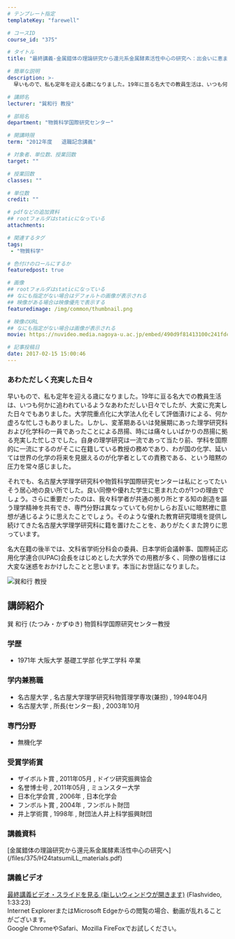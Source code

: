 ```yaml
---
# テンプレート指定
templateKey: "farewell"

# コースID
course_id: "375"

# タイトル
title: "最終講義-金属錯体の理論研究から還元系金属酵素活性中心の研究へ：出会いに恵まれて"

# 簡単な説明
description: >-
  早いもので、私も定年を迎える歳になりました。19年に亘る名大での教員生活は、いつも何かに追われているようなあわただしい日々でしたが、大変に充実した日々でもありました。大学院重点化に大学法人化そして...

# 講師名
lecturer: "巽和行 教授"

# 部局名
department: "物質科学国際研究センター"

# 開講時限
term: "2012年度	退職記念講義"

# 対象者、単位数、授業回数
target: ""

# 授業回数
classes: ""

# 単位数
credit: ""

# pdfなどの追加資料
## rootフォルダはstaticになっている
attachments: 

# 関連するタグ
tags:
 - "物質科学"

# 色付けのロールにするか
featuredpost: true

# 画像
## rootフォルダはstaticになっている
## なにも指定がない場合はデフォルトの画像が表示される
## 映像がある場合は映像優先で表示する
featuredimage: /img/common/thumbnail.png

# 映像のURL
## なにも指定がない場合は画像が表示される
movie: https://nuvideo.media.nagoya-u.ac.jp/embed/490d9f81413100c241fdc4b91718f7de3339a4ae

# 記事投稿日
date: 2017-02-15 15:00:46
---
```



### あわただしく充実した日々

早いもので、私も定年を迎える歳になりました。19年に亘る名大での教員生活は、いつも何かに追われているようなあわただしい日々でしたが、大変に充実した日々でもありました。大学院重点化に大学法人化そして評価漬けによる、何か虚ろな忙しさもありました。しかし、変革期あるいは発展期にあった理学研究科および化学科の一員であったことによる昂揚、時には痛々しいばかりの昂揚に拠る充実した忙しさでした。自身の理学研究は一流であって当たり前、学科を国際的に一流にするのがそこに在籍している教授の務めであり、わが国の化学、延いては世界の化学の将来を見据えるのが化学者としての責務である、という暗黙の圧力を常々感じました。

それでも、名古屋大学理学研究科や物質科学国際研究センターは私にとってたいそう居心地の良い所でした。良い同僚や優れた学生に恵まれたのが1つの理由でしょう。さらに重要だったのは、我々科学者が共通の拠り所とする知の創造を謳う理学精神を共有でき、専門分野は異なっていても何かしらお互いに暗黙裡に意想が通じるように思えたことでしょう。そのような優れた教育研究環境を提供し続けてきた名古屋大学理学研究科に籍を置けたことを、ありがたくまた誇りに思っています。

名大在籍の後半では、文科省学術分科会の委員、日本学術会議幹事、国際純正応用化学連合(IUPAC)会長をはじめとした大学外での用務が多く、同僚の皆様には大変な迷惑をおかけしたことと思います。本当にお世話になりました。



![巽和行 教授](/files/375/H24tatsumi.jpg) 
## 講師紹介

巽 和行 (たつみ・かずゆき) 物質科学国際研究センター教授

### 学歴

* 1971年 大阪大学 基礎工学部 化学工学科 卒業

### 学内兼務職

* 名古屋大学 , 名古屋大学理学研究科物質理学専攻(兼担) , 1994年04月
* 名古屋大学 , 所長(センター長) , 2003年10月

### 専門分野

* 無機化学

### 受賞学術賞

* ザイボルト賞 , 2011年05月 , ドイツ研究振興協会
* 名誉博士号 , 2011年05月 , ミュンスター大学
* 日本化学会賞 , 2006年 , 日本化学会
* フンボルト賞 , 2004年 , フンボルト財団
* 井上学術賞 , 1998年 , 財団法人井上科学振興財団


<h3>講義資料</h3>
<p>
[金属錯体の理論研究から還元系金属酵素活性中心の研究へ](/files/375/H24tatsumiLL_materials.pdf) 
</p>


<h3>講義ビデオ</h3>
<p>
<a href=http://ocw.nagoya-u.jp/resource/2012_lastlecture_tatsumi/#index=1 target="blank">最終講義ビデオ・スライドを見る (新しいウィンドウが開きます)</a> (Flashvideo, 1:33:23)
<br>Internet ExplorerまたはMicrosoft Edgeからの閲覧の場合、動画が乱れることがございます。
<br>Google ChromeやSafari、Mozilla FireFoxでお試しください。
</p>

